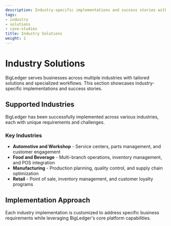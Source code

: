 ```yaml
---
description: Industry-specific implementations and success stories with BigLedger
tags:
- industry
- solutions
- case-studies
title: Industry Solutions
weight: 1
---
```



# Industry Solutions

BigLedger serves businesses across multiple industries with tailored solutions and specialized workflows. This section showcases industry-specific implementations and success stories.

## Supported Industries

BigLedger has been successfully implemented across various industries, each with unique requirements and challenges.

### Key Industries

- **Automotive and Workshop** - Service centers, parts management, and customer engagement
- **Food and Beverage** - Multi-branch operations, inventory management, and POS integration
- **Manufacturing** - Production planning, quality control, and supply chain optimization
- **Retail** - Point of sale, inventory management, and customer loyalty programs

## Implementation Approach

Each industry implementation is customized to address specific business requirements while leveraging BigLedger's core platform capabilities.
